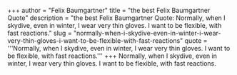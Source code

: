 +++
author = "Felix Baumgartner"
title = "the best Felix Baumgartner Quote"
description = "the best Felix Baumgartner Quote: Normally, when I skydive, even in winter, I wear very thin gloves. I want to be flexible, with fast reactions."
slug = "normally-when-i-skydive-even-in-winter-i-wear-very-thin-gloves-i-want-to-be-flexible-with-fast-reactions"
quote = '''Normally, when I skydive, even in winter, I wear very thin gloves. I want to be flexible, with fast reactions.'''
+++
Normally, when I skydive, even in winter, I wear very thin gloves. I want to be flexible, with fast reactions.

